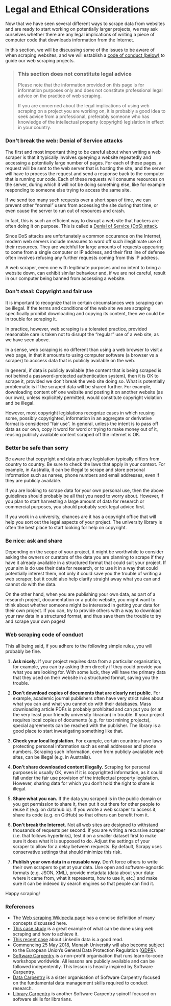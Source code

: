 # Legal and Ethical COnsiderations

Now that we have seen several different ways to scrape data from websites and are ready to start working on potentially larger projects, we may ask ourselves whether there are any legal implications of writing a piece of computer code that downloads information from the Internet.

In this section, we will be discussing some of the issues to be aware of when scraping websites, and we will establish a [code of conduct (below)](#web-scraping-code-of-conduct) to guide our web scraping projects.

> ### This section does not constitute legal advice
> 
> Please note that the information provided on this page is for information
> purposes only and does not constitute professional legal advice on the
> practice of web scraping.
>
> If you are concerned about the legal implications of using web scraping
> on a project you are working on, it is probably a good idea to seek
> advice from a professional, preferably someone who has knowledge of the
> intellectual property (copyright) legislation in effect in your country.
>

### Don't break the web: Denial of Service attacks

The first and most important thing to be careful about when writing a web scraper is that it typically involves querying a website repeatedly and accessing a potentially large number of pages. For each of these pages, a request will be sent to the web server that is hosting the site, and the server will have to process the request and send a response back to the computer that is running our code. Each of these requests will consume resources on the server, during which it will not be doing something else, like for example responding to someone else trying to access the same site.

If we send too many such requests over a short span of time, we can prevent other “normal” users from accessing the site during that time, or even cause the server to run out of resources and crash.

In fact, this is such an efficient way to disrupt a web site that hackers are often doing it on purpose. This is called a [Denial of Service (DoS) attack](https://en.wikipedia.org/wiki/Denial-of-service_attack).

Since DoS attacks are unfortunately a common occurence on the Internet, modern web servers include measures to ward off such illegitimate use of their resources. They are watchful for large amounts of requests appearing to come from a single computer or IP address, and their first line of defense often involves refusing any further requests coming from this IP address.

A web scraper, even one with legitimate purposes and no intent to bring a website down, can exhibit similar behaviour and, if we are not careful, result in our computer being banned from accessing a website.


### Don't steal: Copyright and fair use

It is important to recognize that in certain circumstances web scraping can be illegal. If the terms and conditions of the web site we are scraping specifically prohibit downloading and copying its content, then we could be in trouble for scraping it.

In practice, however, web scraping is a tolerated practice, provided reasonable care is taken not to disrupt the “regular” use of a web site, as we have seen above.

In a sense, web scraping is no different than using a web browser to visit a web page, in that it amounts to using computer software (a browser vs a scraper) to acccess data that is publicly available on the web.

In general, if data is publicly available (the content that is being scraped is not behind a password-protected authentication system), then it is OK to scrape it, provided we don’t break the web site doing so. What is potentially problematic is if the scraped data will be shared further. For example, downloading content off one website and posting it on another website (as our own), unless explicitely permitted, would constitute copyright violation and be illegal.

However, most copyright legislations recognize cases in which reusing some, possibly copyrighted, information in an aggregate or derivative format is considered “fair use”. In general, unless the intent is to pass off data as our own, copy it word for word or trying to make money out of it, reusing publicly available content scraped off the internet is OK.


### Better be safe than sorry

Be aware that copyright and data privacy legislation typically differs from country to country. Be sure to check the laws that apply in your context. For example, in Australia, it can be illegal to scrape and store personal information such as names, phone numbers and email addresses, even if they are publicly available.

If you are looking to scrape data for your own personal use, then the above guidelines should probably be all that you need to worry about. However, if you plan to start harvesting a large amount of data for research or commercial purposes, you should probably seek legal advice first.

If you work in a university, chances are it has a copyright office that will help you sort out the legal aspects of your project. The university library is often the best place to start looking for help on copyright.

### Be nice: ask and share

Depending on the scope of your project, it might be worthwhile to consider asking the owners or curators of the data you are planning to scrape if they have it already available in a structured format that could suit your project. If your aim is do use their data for research, or to use it in a way that could potentially interest them, not only it could save you the trouble of writing a web scraper, but it could also help clarify straight away what you can and cannot do with the data.

On the other hand, when you are publishing your own data, as part of a research project, documentation or a public website, you might want to think about whether someone might be interested in getting your data for their own project. If you can, try to provide others with a way to download your raw data in a structured format, and thus save them the trouble to try and scrape your own pages!


### Web scraping code of conduct

This all being said, if you adhere to the following simple rules, you will probably be fine.

1. __Ask nicely.__ If your project requires data from a particular organisation, for example, you can try asking them directly if they could provide you what you are looking for. With some luck, they will have the primary data that they used on their website in a structured format, saving you the trouble.

2. __Don't download copies of documents that are clearly not public.__ For example, academic journal publishers often have very strict rules about what you can and what you cannot do with their databases. Mass downloading article PDFs is probably prohibited and can put you (or at the very least your friendly university librarian) in trouble. If your project requires local copies of documents (e.g. for text mining projects), special agreements can be reached with the publisher. The library is a good place to start investigating something like that.

3. __Check your local legislation.__ For example, certain countries have laws protecting personal information such as email addresses and phone numbers. Scraping such information, even from publicly avaialable web sites, can be illegal (e.g. in Australia).

4. __Don't share downloaded content illegally.__ Scraping for personal purposes is usually OK, even if it is copyrighted information, as it could fall under the fair use provision of the intellectual property legislation. However, sharing data for which you don’t hold the right to share is illegal.

5. __Share what you can.__ If the data you scraped is in the public domain or you got permission to share it, then put it out there for other people to reuse it (e.g. on datahub.io). If you wrote a web scraper to access it, share its code (e.g. on GitHub) so that others can benefit from it.

6. __Don't break the Internet.__ Not all web sites are designed to withstand thousands of requests per second. If you are writing a recursive scraper (i.e. that follows hyperlinks), test it on a smaller dataset first to make sure it does what it is supposed to do. Adjust the settings of your scraper to allow for a delay between requests. By default, Scrapy uses conservative settings that should minimize this risk.

7. __Publish your own data in a reusable way.__ Don’t force others to write their own scrapers to get at your data. Use open and software-agnostic formats (e.g. JSON, XML), provide metadata (data about your data: where it came from, what it represents, how to use it, etc.) and make sure it can be indexed by search engines so that people can find it.


Happy scraping!

### References
* The [Web scraping Wikipedia page](https://en.wikipedia.org/wiki/Web_scraping) has a concise definition of many concepts discussed here.
* [This case study](http://naelshiab.com/members-parliament-web-scraping/) is a great example of what can be done using web scraping and how to achieve it.
* [This recent case](https://www.eff.org/deeplinks/2019/09/victory-ruling-hiq-v-linkedin-protects-scraping-public-data) about Linkedin data is a good read.
* Commencing 25 May 2018, Monash University will also become subject to the European Union’s General Data Protection Regulation ([GDPR](https://en.wikipedia.org/wiki/General_Data_Protection_Regulation)).
* [Software Carpentry](https://software-carpentry.org/) is a non-profit organisation that runs learn-to-code workshops worldwide. All lessons are publicly available and can be followed indepentently. This lesson is heavily inspired by Software Carpentry.
* [Data Carpentry](http://www.datacarpentry.org/) is a sister organisation of Software Carpentry focused on the fundamental data management skills required to conduct research.
* [Library Carpentry](https://librarycarpentry.github.io/) is another Software Carpentry spinoff focused on software skills for librarians.

